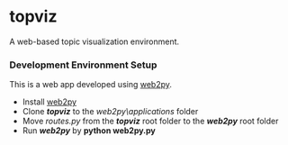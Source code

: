 topviz
======

A web-based topic visualization environment. 




### Development Environment Setup

This is a web app developed using [web2py](http://www.web2py.com/). 

* Install [web2py](http://www.web2py.com/) 
* Clone ***topviz*** to the *web2py\applications* folder 
* Move *routes.py* from the ***topviz*** root folder to the ***web2py*** root folder  
* Run ***web2py*** by **python web2py.py**

 
